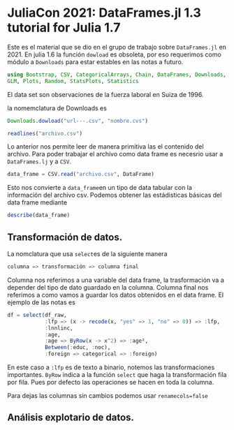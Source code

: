 # JuliaCon 2021: DataFrames.jl 1.3 tutorial for Julia 1.7

Este es el material que se dio en el grupo de trabajo sobre  `DataFrames.jl` en 2021. En julia 1.6 la función `dowload` es obsoleta, por eso requerimos como módulo  a `Downloads` para estar estables en las notas a futuro. 

```julia
using Bootstrap, CSV, CategoricalArrays, Chain, DataFrames, Downloads,
GLM, Plots, Random, StatsPlots, Statistics
```

El data set  son observaciones de la fuerza laboral en Suiza de 1996. 

la nomemclatura de Downloads es 

```julia
Downloads.dowload("url---.csv", "nombre.cvs")
```

```julia
readlines("archivo.csv")
```

Lo anterior nos permite leer de manera primitiva las el contenido del archivo. Para poder trabajar el archivo como data frame es necesrio usar a `DataFrames.lj` y a `CSV`. 

```julia
data_frame = CSV.read("archivo.csv", DataFrame)
```

Esto nos convierte a `data_frame`en un tipo de data tabular con la información del archivo csv. Podemos obtener las estádisticas básicas del data frame mediante

```julia
describe(data_frame)
```

## Transformación de datos.

La nomclatura que usa `select`es de la siguiente manera

```julia
columna => transformación => columna final
```

Columna nos referimos a una variable del data frame, la trasformación va a depender del tipo de dato guardado en la columna. Columna final nos  referimos a como vamos a guardar los datos obtenidos en el data frame. El ejemplo de las notas es 

```julia
df = select(df_raw,
            :lfp => (x -> recode(x, "yes" => 1, "no" => 0)) => :lfp,
            :lnnlinc,
            :age,
            :age => ByRow(x -> x^2) => :age²,
            Between(:educ, :noc),
            :foreign => categorical => :foreign)
```

En este caso a `:lfp` es de texto a binario, notemos las transformaciones importantes. `ByRow` indica a la función `select` que haga la transformación fila por fila. Pues por defecto las operaciones se hacen en toda la columna.  

Para dejas las columnas sin cambios podemos usar `renamecols=false`

## Análisis explotario de datos.
